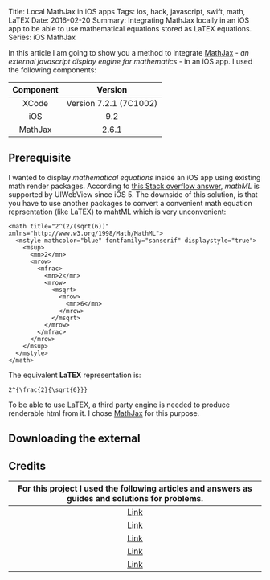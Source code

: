 Title: Local MathJax in iOS apps
Tags: ios, hack, javascript, swift, math, LaTEX
Date: 2016-02-20
Summary: Integrating MathJax locally in an iOS app to be able to use mathematical equations stored as LaTEX equations.
Series: iOS MathJax


In this article I am going to show you a method to integrate [MathJax](https://www.mathjax.org) - _an external javascript display engine for mathematics_ - in an iOS app. I used the following components:

| Component | Version |
|:-----:|:--------------------:|
| XCode | Version 7.2.1 (7C1002) |
| iOS   | 9.2                    |
| MathJax | 2.6.1                |


## Prerequisite

I wanted to display _mathematical equations_ inside an iOS app using existing math render packages. According to [this Stack overflow answer](http://stackoverflow.com/a/16002611), _mathML_ is supported by UIWebView since iOS 5. The downside of this solution, is that you have to use another packages to convert a convenient math equation reprsentation (like LaTEX) to mahtML which is very unconvenient:

```
<math title="2^(2/(sqrt(6))" xmlns="http://www.w3.org/1998/Math/MathML">
  <mstyle mathcolor="blue" fontfamily="sanserif" displaystyle="true">
    <msup>
      <mn>2</mn>
      <mrow>
        <mfrac>
          <mn>2</mn>
          <mrow>
            <msqrt>
              <mrow>
                <mn>6</mn>
              </mrow>
            </msqrt>
          </mrow>
        </mfrac>
      </mrow>
    </msup>
  </mstyle>
</math>
```

The equivalent __LaTEX__ representation is:

```
2^{\frac{2}{\sqrt{6}}}
```

To be able to use LaTEX, a third party engine is needed to produce renderable html from it. I chose [MathJax](https://www.mathjax.org) for this purpose.

## Downloading the external

## Credits

| For this project I used the following articles and answers as guides and solutions for problems.  |
|:-----:|
| [Link](http://new2objectivec.blogspot.rs/2013/03/mathjax-v21-works-beautifully-on-ios-61.html?m=1) |
| [Link](http://new2objectivec.blogspot.rs/2012/03/tutorial-how-to-setup-mathjax-locally.html) |
| [Link](http://docs.mathjax.org/en/latest/start.html) |
| [Link](http://stackoverflow.com/a/2660496) |
| [Link](http://stackoverflow.com/a/747644) |
